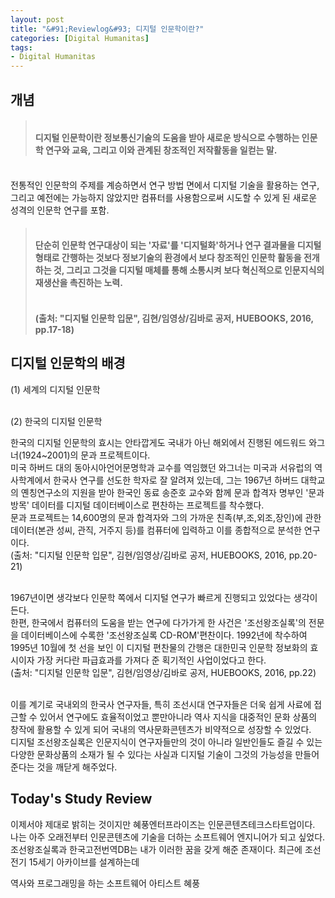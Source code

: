 ```yaml
---
layout: post
title: "&#91;Reviewlog&#93; 디지털 인문학이란?"
categories: [Digital Humanitas]
tags: 
- Digital Humanitas
---
```


## 개념

> #### <br>디지털 인문학이란 정보통신기술의 도움을 받아 새로운 방식으로 수행하는 인문학 연구와 교육, 그리고 이와 관계된 창조적인 저작활동을 일컫는 말.
<br>전통적인 인문학의 주제를 계승하면서 연구 방법 면에서 디지털 기술을 활용하는 연구, 그리고 예전에는 가능하지 않았지만 컴퓨터를 사용함으로써 시도할 수 있게 된 새로운 성격의 인문학 연구를 포함.
> #### <br>단순히 인문학 연구대상이 되는 '자료'를 '디지털화'하거나 연구 결과물을 디지털 형태로 간행하는 것보다 정보기술의 환경에서 보다 창조적인 인문학 활동을 전개하는 것, 그리고 그것을 디지털 매체를 통해 소통시켜 보다 혁신적으로 인문지식의 재생산을 촉진하는 노력.
> #### <br>(출처: "디지털 인문학 입문", 김현/임영상/김바로 공저, HUEBOOKS, 2016, pp.17-18)

## 디지털 인문학의 배경

(1) 세계의 디지털 인문학

<br>
(2) 한국의 디지털 인문학

한국의 디지털 인문학의 효시는 안타깝게도 국내가 아닌 해외에서 진행된 에드워드 와그너(1924~2001)의 문과 프로젝트이다. 
<br>미국 하버드 대의 동아시아언어문명학과 교수를 역임했던 와그너는 미국과 서유럽의 역사학계에서 한국사 연구를 선도한 학자로 잘 알려져 있는데, 그는 1967년 하버드 대학교의 옌칭연구소의 지원을 받아 한국인 동료 송준호 교수와 함께 문과 합격자 명부인 '문과방목' 데이터를 디지털 데이터베이스로 편찬하는 프로젝트를 착수했다. 
<br>문과 프로젝트는 14,600명의 문과 합격자와 그의 가까운 친족(부,조,외조,장인)에 관한 데이터(본관 성씨, 관직, 거주지 등)를 컴퓨터에 입력하고 이를 종합적으로 분석한 연구이다. 
<br>(출처: "디지털 인문학 입문", 김현/임영상/김바로 공저, HUEBOOKS, 2016, pp.20-21)

<br>1967년이면 생각보다 인문학 쪽에서 디지털 연구가 빠르게 진행되고 있었다는 생각이 든다. 
<br>한편, 한국에서 컴퓨터의 도움을 받는 연구에 다가가게 한 사건은 '조선왕조실록'의 전문을 데이터베이스에 수록한 '조선왕조실록 CD-ROM'편찬이다. 1992년에 착수하여 1995년 10월에 첫 선을 보인 이 디지털 편찬물의 간행은 대한민국 인문학 정보화의 효시이자 가장 커다란 파급효과를 가져다 준 획기적인 사업이었다고 한다.
<br>(출처: "디지털 인문학 입문", 김현/임영상/김바로 공저, HUEBOOKS, 2016, pp.22)

<br>이를 계기로 국내외의 한국사 연구자들, 특히 조선시대 연구자들은 더욱 쉽게 사료에 접근할 수 있어서 연구에도 효율적이었고 뿐만아니라 역사 지식을 대중적인 문화 상품의 창작에 활용할 수 있게 되어 국내의 역사문화콘텐츠가 비약적으로 성장할 수 있었다. 
<br>디지털 조선왕조실록은 인문지식이 연구자들만의 것이 아니라 일반인들도 즐길 수 있는 다양한 문화상품의 소재가 될 수 있다는 사실과 디지털 기술이 그것의 가능성을 만들어 준다는 것을 깨닫게 해주었다. 
<br>


## Today's Study Review

이제서야 제대로 밝히는 것이지만 혜풍엔터프라이즈는 인문콘텐츠테크스타트업이다. 나는 아주 오래전부터 인문콘텐츠에 기술을 더하는 소프트웨어 엔지니어가 되고 싶었다. 
조선왕조실록과 한국고전번역DB는 내가 이러한 꿈을 갖게 해준 존재이다. 
최근에 조선 전기 15세기 아카이브를 설계하는데 










역사와 프로그래밍을 하는 소프트웨어 아티스트 혜풍

